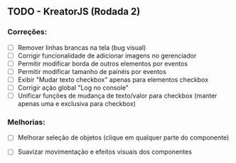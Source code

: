 ## TODO - KreatorJS (Rodada 2)

### Correções:
- [ ] Remover linhas brancas na tela (bug visual)
- [ ] Corrigir funcionalidade de adicionar imagens no gerenciador
- [ ] Permitir modificar borda de outros elementos por eventos
- [ ] Permitir modificar tamanho de painéis por eventos
- [ ] Exibir "Mudar texto checkbox" apenas para elementos checkbox
- [ ] Corrigir ação global "Log no console"
- [ ] Unificar funções de mudança de texto/valor para checkbox (manter apenas uma e exclusiva para checkbox)

### Melhorias:
- [ ] Melhorar seleção de objetos (clique em qualquer parte do componente)
- [ ] Suavizar movimentação e efeitos visuais dos componentes


